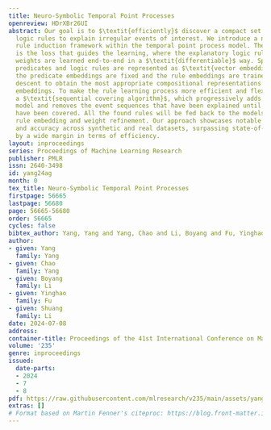 ```yaml
---
title: Neuro-Symbolic Temporal Point Processes
openreview: HDrXBr26UI
abstract: Our goal is to $\textit{efficiently}$ discover a compact set of temporal
  logic rules to explain irregular events of interest. We introduce a neural-symbolic
  rule induction framework within the temporal point process model. The negative log-likelihood
  is the loss that guides the learning, where the explanatory logic rules and their
  weights are learned end-to-end in a $\textit{differentiable}$ way. Specifically,
  predicates and logic rules are represented as $\textit{vector embeddings}$, where
  the predicate embeddings are fixed and the rule embeddings are trained via gradient
  descent to obtain the most appropriate compositional representations of the predicate
  embeddings. To make the rule learning process more efficient and flexible, we adopt
  a $\textit{sequential covering algorithm}$, which progressively adds rules to the
  model and removes the event sequences that have been explained until all event sequences
  have been covered. All the found rules will be fed back to the models for a final
  rule embedding and weight refinement. Our approach showcases notable efficiency
  and accuracy across synthetic and real datasets, surpassing state-of-the-art baselines
  by a wide margin in terms of efficiency.
layout: inproceedings
series: Proceedings of Machine Learning Research
publisher: PMLR
issn: 2640-3498
id: yang24ag
month: 0
tex_title: Neuro-Symbolic Temporal Point Processes
firstpage: 56665
lastpage: 56680
page: 56665-56680
order: 56665
cycles: false
bibtex_author: Yang, Yang and Yang, Chao and Li, Boyang and Fu, Yinghao and Li, Shuang
author:
- given: Yang
  family: Yang
- given: Chao
  family: Yang
- given: Boyang
  family: Li
- given: Yinghao
  family: Fu
- given: Shuang
  family: Li
date: 2024-07-08
address:
container-title: Proceedings of the 41st International Conference on Machine Learning
volume: '235'
genre: inproceedings
issued:
  date-parts:
  - 2024
  - 7
  - 8
pdf: https://raw.githubusercontent.com/mlresearch/v235/main/assets/yang24ag/yang24ag.pdf
extras: []
# Format based on Martin Fenner's citeproc: https://blog.front-matter.io/posts/citeproc-yaml-for-bibliographies/
---
```

